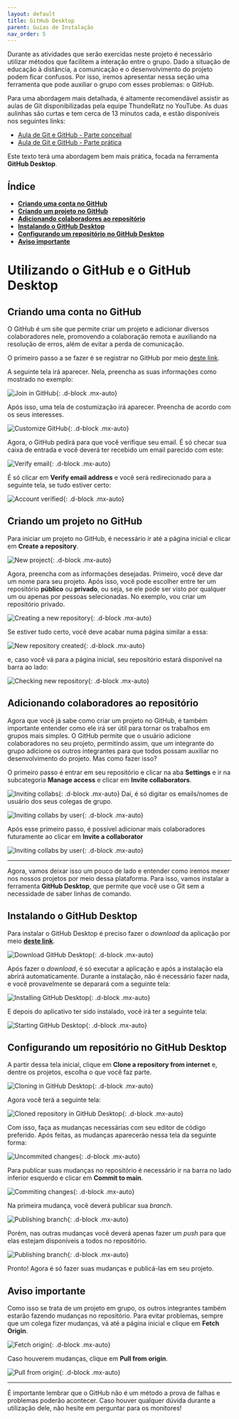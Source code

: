 ```yaml
---
layout: default
title: GitHub Desktop
parent: Guias de Instalação
nav_order: 5
---
```


Durante as atividades que serão exercidas neste projeto é necessário utilizar métodos que facilitem a interação entre o grupo. Dado a situação de educação à distância, a comunicação e o desenvolvimento do projeto podem ficar confusos. Por isso, iremos apresentar nessa seção uma ferramenta que pode auxiliar o grupo com esses problemas: o GitHub.

Para uma abordagem mais detalhada, é altamente recomendável assistir as aulas de Git disponibilizadas pela equipe ThundeRatz no YouTube. As duas aulinhas são curtas e tem cerca de 13 minutos cada, e estão disponíveis nos seguintes links:

- [Aula de Git e GitHub - Parte conceitual](https://www.youtube.com/watch?v=nb8BoPCD5h4)
- [Aula de Git e GitHub - Parte prática](https://www.youtube.com/watch?v=jFiit3u-uKY)

Este texto terá uma abordagem bem mais prática, focada na ferramenta **GitHub Desktop**.

## **Índice**<!-- omit in toc -->

- [**Criando uma conta no GitHub**](#Criando-uma-conta-no-GitHub)
- [**Criando um projeto no GitHub**](#Criando-um-projeto-no-GitHub)
- [**Adicionando colaboradores ao repositório**](#Adicionando-colaboradores-ao-repositório)
- [**Instalando o GitHub Desktop**](#Instalando-o-GitHub-Desktop)
- [**Configurando um repositório no GitHub Desktop**](#Configurando-um-repositório-no-GitHub-Desktop)
- [**Aviso importante**](#Aviso-importante)


# Utilizando o GitHub e o GitHub Desktop

## Criando uma conta no GitHub

O GitHub é um site que permite criar um projeto e adicionar diversos colaboradores nele, promovendo a colaboração remota e auxiliando na resolução de erros, além de evitar a perda de comunicação. 

O primeiro passo a se fazer é se registrar no GitHub por meio [deste link](https://github.com/join?ref_cta=Sign+up&ref_loc=header+logged+out&ref_page=%2F&source=header-home).

A seguinte tela irá aparecer. Nela, preencha as suas informações como mostrado no exemplo:

![Join in GitHub](../assets/gif/GitHub/join.gif){: .d-block .mx-auto}

Após isso, uma tela de costumização irá aparecer. Preencha de acordo com os seus interesses.

![Customize GitHub](../assets/gif/GitHub/customize.gif){: .d-block .mx-auto}

Agora, o GitHub pedirá para que você verifique seu email. É só checar sua caixa de entrada e você deverá ter recebido um email parecido com este:

![Verify email](../assets/img/GitHub/emailverify.png){: .d-block .mx-auto}

É só clicar em **Verify email address** e você será redirecionado para a seguinte tela, se tudo estiver certo:

![Account verified](../assets/img/GitHub/accountverified.png){: .d-block .mx-auto}

## Criando um projeto no GitHub

Para iniciar um projeto no GitHub, é necessário ir até a página inicial e clicar em **Create a repository**.

![New project](../assets/gif/GitHub/newProject.gif){: .d-block .mx-auto}

Agora, preencha com as informações desejadas. Primeiro, você deve dar um nome para seu projeto. Após isso, você pode escolher entre ter um repositório **público** ou **privado**, ou seja, se ele pode ser visto por qualquer um ou apenas por pessoas selecionadas.
No exemplo, vou criar um repositório privado.

![Creating a new repository](../assets/gif/GitHub/newRepository.gif){: .d-block .mx-auto}

Se estiver tudo certo, você deve acabar numa página similar a essa:

![New repository created](../assets/img/GitHub/repositorycompleted.png){: .d-block .mx-auto}

e, caso você vá para a página inicial, seu repositório estará disponível na barra ao lado:

![Checking new repository](../assets/gif/GitHub/newRepositorycreated.gif){: .d-block .mx-auto}

## Adicionando colaboradores ao repositório

Agora que você já sabe como criar um projeto no GitHub, é também importante entender como ele irá ser útil para tornar os trabalhos em grupos mais simples. O GitHub permite que o usuário adicione colaboradores no seu projeto, permitindo assim, que um integrante do grupo adicione os outros integrantes para que todos possam auxiliar no desenvolvimento do projeto. Mas como fazer isso?

O primeiro passo é entrar em seu repositório e clicar na aba **Settings** e ir na subcategoria **Manage access** e clicar em **Invite collaborators**.

![Inviting collabs](../assets/gif/GitHub/invitingcollabs.gif){: .d-block .mx-auto}
Daí, é só digitar os emails/nomes de usuário dos seus colegas de grupo.

![Inviting collabs by user](../assets/img/GitHub/invitemyself.png){: .d-block .mx-auto}

Após esse primeiro passo, é possível adicionar mais colaboradores futuramente ao clicar em **Invite a collaborator**

![Inviting collabs by user](../assets/img/GitHub/inviteothers.png){: .d-block .mx-auto}
___
Agora, vamos deixar isso um pouco de lado e entender como iremos mexer nos nossos projetos por meio dessa plataforma. Para isso, vamos instalar a ferramenta **GitHub Desktop**, que permite que você use o Git sem a necessidade de saber linhas de comando.

## Instalando o GitHub Desktop

Para instalar o GitHub Desktop é preciso fazer o *download* da aplicação por meio [**deste link**](https://desktop.github.com/).

![Download GitHub Desktop](../assets/gif/GitHub/download.gif){: .d-block .mx-auto}

Após fazer o *download*, é só executar a aplicação e após a instalação ela abrirá automaticamente. Durante a instalação, não é necessário fazer nada, e você provavelmente se deparará com a seguinte tela:

![Installing GitHub Desktop](../assets/img/GitHub/installing.png){: .d-block .mx-auto}

E depois do aplicativo ter sido instalado, você irá ter a seguinte tela:

![Starting GitHub Desktop](../assets/img/GitHub/startgd.png){: .d-block .mx-auto}

## Configurando um repositório no GitHub Desktop

A partir dessa tela inicial, clique em **Clone a repository from internet** e, dentre os projetos, escolha o que você faz parte.

![Cloning in GitHub Desktop](../assets/gif/GitHub/clonningrepo.gif){: .d-block .mx-auto}

Agora você terá a seguinte tela:

![Cloned repository in GitHub Desktop](../assets/img/GitHub/clonedrepo.png){: .d-block .mx-auto}

Com isso, faça as mudanças necessárias com seu editor de código preferido. Após feitas, as mudanças aparecerão nessa tela da seguinte forma:

![Uncommited changes](../assets/img/GitHub/uncommitedchanges.png){: .d-block .mx-auto}

Para publicar suas mudanças no repositório é necessário ir na barra no lado inferior esquerdo e clicar em **Commit to main**.

![Commiting changes](../assets/gif/GitHub/addtest.gif){: .d-block .mx-auto}

Na primeira mudança, você deverá publicar sua *branch*.

![Publishing branch](../assets/gif/GitHub/publishbranch.gif){: .d-block .mx-auto}

Porém, nas outras mudanças você deverá apenas fazer um *push* para que elas estejam disponíveis a todos no repositório.

![Publishing branch](../assets/gif/GitHub/pushtoorigin.gif){: .d-block .mx-auto}

Pronto! Agora é só fazer suas mudanças e publicá-las em seu projeto.

## **Aviso importante**

Como isso se trata de um projeto em grupo, os outros integrantes também estarão fazendo mudanças no repositório. Para evitar problemas, sempre que um colega fizer mudanças, vá até a página inicial e clique em **Fetch Origin**.

![Fetch origin](../assets/img/GitHub/fetchorigin.png){: .d-block .mx-auto}

Caso houverem mudanças, clique em **Pull from origin**.

![Pull from origin](../assets/gif/GitHub/pullfromorigin.gif){: .d-block .mx-auto}

___

É importante lembrar que o GitHub não é um método a prova de falhas e problemas poderão acontecer. Caso houver qualquer dúvida durante a utilização dele, não hesite em perguntar para os monitores!
